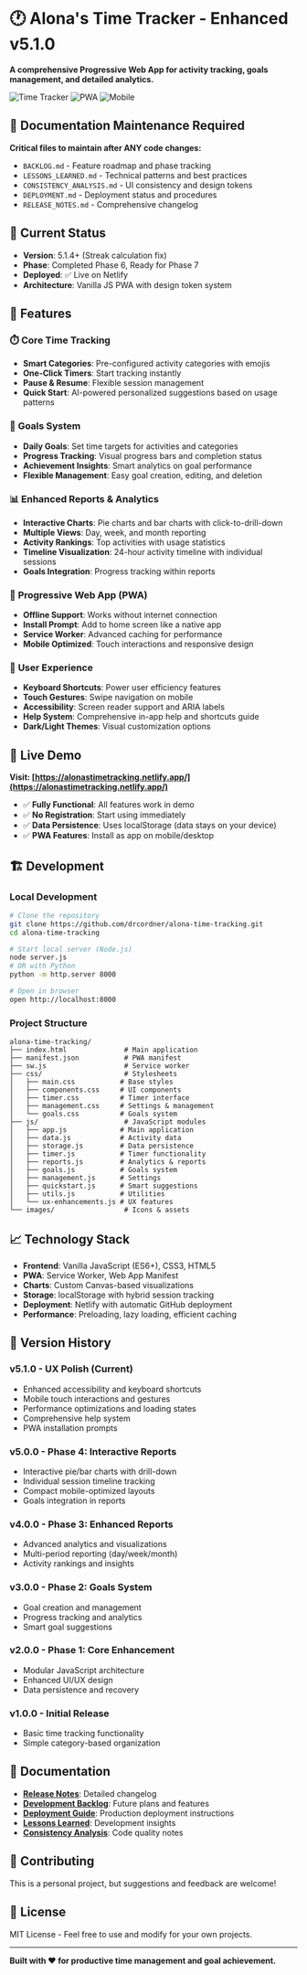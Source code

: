 # 🕐 Alona's Time Tracker - Enhanced v5.1.0

**A comprehensive Progressive Web App for activity tracking, goals management, and detailed analytics.**

![Time Tracker](https://img.shields.io/badge/Version-5.1.0-blue.svg) 
![PWA](https://img.shields.io/badge/PWA-Ready-brightgreen.svg)
![Mobile](https://img.shields.io/badge/Mobile-Optimized-orange.svg)

## 🚨 **Documentation Maintenance Required**

**Critical files to maintain after ANY code changes:**
- `BACKLOG.md` - Feature roadmap and phase tracking
- `LESSONS_LEARNED.md` - Technical patterns and best practices
- `CONSISTENCY_ANALYSIS.md` - UI consistency and design tokens
- `DEPLOYMENT.md` - Deployment status and procedures
- `RELEASE_NOTES.md` - Comprehensive changelog

## 🎯 **Current Status**
- **Version**: 5.1.4+ (Streak calculation fix)
- **Phase**: Completed Phase 6, Ready for Phase 7
- **Deployed**: ✅ Live on Netlify
- **Architecture**: Vanilla JS PWA with design token system

## 🌟 **Features**

### ⏱️ **Core Time Tracking**
- **Smart Categories**: Pre-configured activity categories with emojis
- **One-Click Timers**: Start tracking instantly
- **Pause & Resume**: Flexible session management
- **Quick Start**: AI-powered personalized suggestions based on usage patterns

### 🎯 **Goals System**
- **Daily Goals**: Set time targets for activities and categories
- **Progress Tracking**: Visual progress bars and completion status
- **Achievement Insights**: Smart analytics on goal performance
- **Flexible Management**: Easy goal creation, editing, and deletion

### 📊 **Enhanced Reports & Analytics**
- **Interactive Charts**: Pie charts and bar charts with click-to-drill-down
- **Multiple Views**: Day, week, and month reporting
- **Activity Rankings**: Top activities with usage statistics
- **Timeline Visualization**: 24-hour activity timeline with individual sessions
- **Goals Integration**: Progress tracking within reports

### 📱 **Progressive Web App (PWA)**
- **Offline Support**: Works without internet connection
- **Install Prompt**: Add to home screen like a native app
- **Service Worker**: Advanced caching for performance
- **Mobile Optimized**: Touch interactions and responsive design

### 🎨 **User Experience**
- **Keyboard Shortcuts**: Power user efficiency features
- **Touch Gestures**: Swipe navigation on mobile
- **Accessibility**: Screen reader support and ARIA labels
- **Help System**: Comprehensive in-app help and shortcuts guide
- **Dark/Light Themes**: Visual customization options

## 🚀 **Live Demo**

**Visit: [https://alonastimetracking.netlify.app/](https://alonastimetracking.netlify.app/)**

- ✅ **Fully Functional**: All features work in demo
- ✅ **No Registration**: Start using immediately
- ✅ **Data Persistence**: Uses localStorage (data stays on your device)
- ✅ **PWA Features**: Install as app on mobile/desktop

## 🏗️ **Development**

### **Local Development**
```bash
# Clone the repository
git clone https://github.com/drcordner/alona-time-tracking.git
cd alona-time-tracking

# Start local server (Node.js)
node server.js
# OR with Python
python -m http.server 8000

# Open in browser
open http://localhost:8000
```

### **Project Structure**
```
alona-time-tracking/
├── index.html              # Main application
├── manifest.json           # PWA manifest
├── sw.js                   # Service worker
├── css/                    # Stylesheets
│   ├── main.css           # Base styles
│   ├── components.css     # UI components
│   ├── timer.css          # Timer interface
│   ├── management.css     # Settings & management
│   └── goals.css          # Goals system
├── js/                     # JavaScript modules
│   ├── app.js             # Main application
│   ├── data.js            # Activity data
│   ├── storage.js         # Data persistence
│   ├── timer.js           # Timer functionality
│   ├── reports.js         # Analytics & reports
│   ├── goals.js           # Goals system
│   ├── management.js      # Settings
│   ├── quickstart.js      # Smart suggestions
│   ├── utils.js           # Utilities
│   └── ux-enhancements.js # UX features
└── images/                 # Icons & assets
```

## 📈 **Technology Stack**

- **Frontend**: Vanilla JavaScript (ES6+), CSS3, HTML5
- **PWA**: Service Worker, Web App Manifest
- **Charts**: Custom Canvas-based visualizations
- **Storage**: localStorage with hybrid session tracking
- **Deployment**: Netlify with automatic GitHub deployment
- **Performance**: Preloading, lazy loading, efficient caching

## 🎯 **Version History**

### **v5.1.0 - UX Polish (Current)**
- Enhanced accessibility and keyboard shortcuts
- Mobile touch interactions and gestures
- Performance optimizations and loading states
- Comprehensive help system
- PWA installation prompts

### **v5.0.0 - Phase 4: Interactive Reports**
- Interactive pie/bar charts with drill-down
- Individual session timeline tracking
- Compact mobile-optimized layouts
- Goals integration in reports

### **v4.0.0 - Phase 3: Enhanced Reports**
- Advanced analytics and visualizations
- Multi-period reporting (day/week/month)
- Activity rankings and insights

### **v3.0.0 - Phase 2: Goals System**
- Goal creation and management
- Progress tracking and analytics
- Smart goal suggestions

### **v2.0.0 - Phase 1: Core Enhancement**
- Modular JavaScript architecture
- Enhanced UI/UX design
- Data persistence and recovery

### **v1.0.0 - Initial Release**
- Basic time tracking functionality
- Simple category-based organization

## 📄 **Documentation**

- **[Release Notes](RELEASE_NOTES.md)**: Detailed changelog
- **[Development Backlog](BACKLOG.md)**: Future plans and features
- **[Deployment Guide](DEPLOYMENT.md)**: Production deployment instructions
- **[Lessons Learned](LESSONS_LEARNED.md)**: Development insights
- **[Consistency Analysis](CONSISTENCY_ANALYSIS.md)**: Code quality notes

## 🤝 **Contributing**

This is a personal project, but suggestions and feedback are welcome! 

## 📝 **License**

MIT License - Feel free to use and modify for your own projects.

---

**Built with ❤️ for productive time management and goal achievement.**
